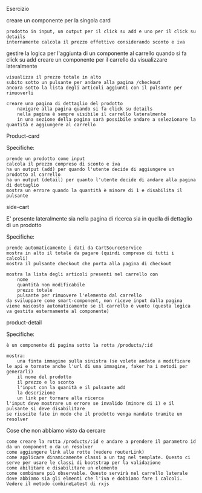 Esercizio

creare un componente per la singola card

    prodotto in input, un output per il click su add e uno per il click su details
    internamente calcola il prezzo effettivo considerando sconto e iva

gestire la logica per l'aggiunta di un componente al carrello quando si fa click su add
creare un componente per il carrello da visualizzare lateralmente

    visualizza il prezzo totale in alto
    subito sotto un pulsante per andare alla pagina /checkout
    ancora sotto la lista degli articoli aggiunti con il pulsante per rimuoverli

    creare una pagina di dettaglio del prodotto
        navigare alla pagina quando si fa click su details
        nella pagina è sempre visibile il carrello lateralmente
        in una sezione della pagina sarà possibile andare a selezionare la quantità e aggiungere al carrello

Product-card

Specifiche:

    prende un prodotto come input
    calcola il prezzo compreso di sconto e iva
    ha un output (add) per quando l'utente decide di aggiungere un prodotto al carrello
    ha un output (detail) per quanto l'utente decide di andare alla pagina di dettaglio
    mostra un errore quando la quantità è minore di 1 e disabilita il pulsante

side-cart

E' presente lateralmente sia nella pagina di ricerca sia in quella di dettaglio di un prodotto

Specifiche:

    prende automaticamente i dati da CartSourceService
    mostra in alto il totale da pagare (quindi compreso di tutti i calcoli)
    mostra il pulsante checkout che porta alla pagina di checkout

    mostra la lista degli articoli presenti nel carrello con
        nome
        quantità non modificabile
        prezzo totale
        pulsante per rimuovere l'elemento dal carrello
    da sviluppare come smart-component, non riceve input dalla pagina
    viene nascosto automaticamente se il carrello è vuoto (questa logica va gestita esternamente al componente)

product-detail

Specifiche:

    è un componente di pagina sotto la rotta /products/:id

    mostra:
        una finta immagine sulla sinistra (se volete andate a modificare le api e tornate anche l'url di una immagine, faker ha i metodi per generarli)
        il nome del prodotto
        il prezzo e lo sconto
        l'input con la quanità e il pulsante add
        la descrizione
        un link per tornare alla ricerca
    l'input deve mostrare un errore se invalido (minore di 1) e il pulsante si deve disabilitare
    se riuscite fate in modo che il prodotto venga mandato tramite un resolver

Cose che non abbiamo visto da cercare

    come creare la rotta /products/:id e andare a prendere il parametro id da un component o da un resolver
    come aggiungere link alle rotte (vedere routerLink)
    come applicare dinamicamente classi a un tag nel template. Questo ci serve per usare le classi di bootstrap per la validazione
    come abilitare e disabilitare un elemento
    come combinare più observable. Questo servirà nel carrello laterale dove abbiamo sia gli elmenti che l'iva e dobbiamo fare i calcoli. Vedere il metodo combineLatest di rxjs

